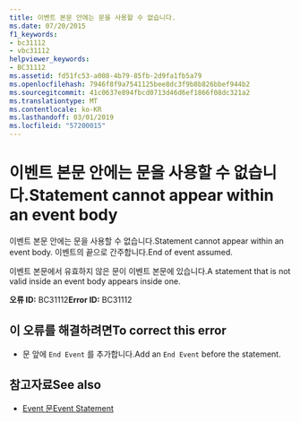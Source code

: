 ```yaml
---
title: 이벤트 본문 안에는 문을 사용할 수 없습니다.
ms.date: 07/20/2015
f1_keywords:
- bc31112
- vbc31112
helpviewer_keywords:
- BC31112
ms.assetid: fd51fc53-a008-4b79-85fb-2d9fa1fb5a79
ms.openlocfilehash: 7946f8f9a7541125bee8dc3f9b8b826bbef944b2
ms.sourcegitcommit: 41c0637e894fbcd0713d46d6ef1866f08dc321a2
ms.translationtype: MT
ms.contentlocale: ko-KR
ms.lasthandoff: 03/01/2019
ms.locfileid: "57200015"
---
```

# <a name="statement-cannot-appear-within-an-event-body"></a><span data-ttu-id="f6b66-102">이벤트 본문 안에는 문을 사용할 수 없습니다.</span><span class="sxs-lookup"><span data-stu-id="f6b66-102">Statement cannot appear within an event body</span></span>
<span data-ttu-id="f6b66-103">이벤트 본문 안에는 문을 사용할 수 없습니다.</span><span class="sxs-lookup"><span data-stu-id="f6b66-103">Statement cannot appear within an event body.</span></span> <span data-ttu-id="f6b66-104">이벤트의 끝으로 간주합니다.</span><span class="sxs-lookup"><span data-stu-id="f6b66-104">End of event assumed.</span></span>  
  
 <span data-ttu-id="f6b66-105">이벤트 본문에서 유효하지 않은 문이 이벤트 본문에 있습니다.</span><span class="sxs-lookup"><span data-stu-id="f6b66-105">A statement that is not valid inside an event body appears inside one.</span></span>  
  
 <span data-ttu-id="f6b66-106">**오류 ID:** BC31112</span><span class="sxs-lookup"><span data-stu-id="f6b66-106">**Error ID:** BC31112</span></span>  
  
## <a name="to-correct-this-error"></a><span data-ttu-id="f6b66-107">이 오류를 해결하려면</span><span class="sxs-lookup"><span data-stu-id="f6b66-107">To correct this error</span></span>  
  
-   <span data-ttu-id="f6b66-108">문 앞에 `End Event` 를 추가합니다.</span><span class="sxs-lookup"><span data-stu-id="f6b66-108">Add an `End Event` before the statement.</span></span>  
  
## <a name="see-also"></a><span data-ttu-id="f6b66-109">참고자료</span><span class="sxs-lookup"><span data-stu-id="f6b66-109">See also</span></span>
- [<span data-ttu-id="f6b66-110">Event 문</span><span class="sxs-lookup"><span data-stu-id="f6b66-110">Event Statement</span></span>](../../visual-basic/language-reference/statements/event-statement.md)
